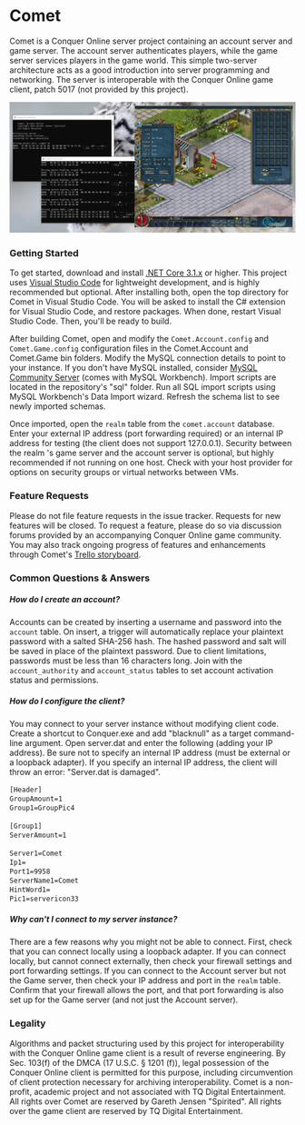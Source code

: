 # Comet
Comet is a Conquer Online server project containing an account server and game server. The account server authenticates players, while the game server services players in the game world. This simple two-server architecture acts as a good introduction into server programming and networking. The server is interoperable with the Conquer Online game client, patch 5017 (not provided by this project). 

![Example Picture](/img/example.jpg)

### Getting Started
To get started, download and install [.NET Core 3.1.x](https://dotnet.microsoft.com/download/dotnet-core/3.1) or higher. This project uses [Visual Studio Code](https://code.visualstudio.com/) for lightweight development, and is highly recommended but optional. After installing both, open the top directory for Comet in Visual Studio Code. You will be asked to install the C# extension for Visual Studio Code, and restore packages. When done, restart Visual Studio Code. Then, you'll be ready to build.

After building Comet, open and modify the `Comet.Account.config` and `Comet.Game.config` configuration files in the Comet.Account and Comet.Game bin folders. Modify the MySQL connection details to point to your instance. If you don't have MySQL installed, consider [MySQL Community Server](https://dev.mysql.com/downloads/mysql/) (comes with MySQL Workbench). Import scripts are located in the repository's "sql" folder. Run all SQL import scripts using MySQL Workbench's Data Import wizard. Refresh the schema list to see newly imported schemas. 

Once imported, open the `realm` table from the `comet.account` database. Enter your external IP address (port forwarding required) or an internal IP address for testing (the client does not support 127.0.0.1). Security between the realm 's game server and the account server is optional, but highly recommended if not running on one host. Check with your host provider for options on security groups or virtual networks between VMs.

### Feature Requests

Please do not file feature requests in the issue tracker. Requests for new features will be closed. To request a feature, please do so via discussion forums provided by an accompanying Conquer Online game community. You may also track ongoing progress of features and enhancements through Comet's [Trello storyboard](https://trello.com/b/tb8ChBlF/comet). 

### Common Questions & Answers

##### How do I create an account?

Accounts can be created by inserting a username and password into the `account` table. On insert, a trigger will automatically replace your plaintext password with a salted SHA-256 hash. The hashed password and salt will be saved in place of the plaintext password. Due to client limitations, passwords must be less than 16 characters long. Join with the `account_authority` and `account_status` tables to set account activation status and permissions.

##### How do I configure the client?

You may connect to your server instance without modifying client code. Create a shortcut to Conquer.exe and add "blacknull" as a target command-line argument. Open server.dat and enter the following (adding your IP address). Be sure not to specify an internal IP address (must be external or a loopback adapter). If you specify an internal IP address, the client will throw an error: "Server.dat is damaged".

```
[Header]
GroupAmount=1
Group1=GroupPic4

[Group1]
ServerAmount=1

Server1=Comet
Ip1=
Port1=9958
ServerName1=Comet
HintWord1= 
Pic1=servericon33
```

##### Why can't I connect to my server instance?

There are a few reasons why you might not be able to connect. First, check that you can connect locally using a loopback adapter. If you can connect locally, but cannot connect externally, then check your firewall settings and port forwarding settings. If you can connect to the Account server but not the Game server, then check your IP address and port in the `realm` table. Confirm that your firewall allows the port, and that port forwarding is also set up for the Game server (and not just the Account server).

### Legality

Algorithms and packet structuring used by this project for interoperability with the Conquer Online game client is a result of reverse engineering. By Sec. 103(f) of the DMCA (17 U.S.C. § 1201 (f)), legal possession of the Conquer Online client is permitted for this purpose, including circumvention of client protection necessary for archiving interoperability. Comet is a non-profit, academic project and not associated with TQ Digital Entertainment. All rights over Comet are reserved by Gareth Jensen "Spirited". All rights over the game client are reserved by TQ Digital Entertainment.